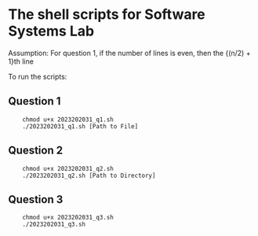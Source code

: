 # The shell scripts for Software Systems Lab

Assumption:
For question 1, if the number of lines is even, then the {(n/2) + 1}th line

To run the scripts:

## Question 1
```
    chmod u+x 2023202031_q1.sh
    ./2023202031_q1.sh [Path to File]
```

## Question 2
```
    chmod u+x 2023202031_q2.sh
    ./2023202031_q2.sh [Path to Directory]
```

## Question 3
```
    chmod u+x 2023202031_q3.sh
    ./2023202031_q3.sh
```
